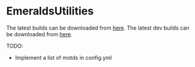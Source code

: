 # EmeraldsUtilities

The latest builds can be downloaded from [here](https://ci.eemerald.xyz/job/EmeraldsUtilities/lastSuccessfulBuild/).
The latest dev builds can be downloaded from [here](https://ci.eemerald.xyz/job/EmeraldsUtilitiesDev/lastSuccessfulBuild/).

TODO:
- Implement a list of motds in config.yml
